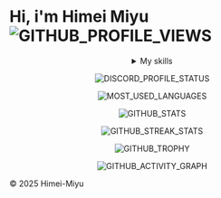 # Hi, i'm Himei Miyu ![GITHUB_PROFILE_VIEWS]

<details>
<summary align=center>My skills</summary>

### Languages : ![JAVASCRIPT]![HTML5]![TYPESCRIPT]![CSS3]![SHELL]![JSON]
### Databases : ![MONGODB]
### Frameworks : ![NODEJS]![EXPRESS]![TAILWINDCSS]![SOLID]
### Tools : ![VSCODE]![GIT]
### Operation System : ![WINDOW10]![LINUX]![ANDROID]

</details>

<div align="center">

![DISCORD_PROFILE_STATUS]

![MOST_USED_LANGUAGES]

![GITHUB_STATS]

![GITHUB_STREAK_STATS]

![GITHUB_TROPHY]

![GITHUB_ACTIVITY_GRAPH]

</div>

&copy; 2025 Himei-Miyu

[//]: ICON
[JAVASCRIPT]: https://img.shields.io/badge/-JavaScript-000?&logo=JavaScript&logoColor=
[HTML5]: https://img.shields.io/badge/-HTML5-000?&logo=HTML5&logoColor=
[TYPESCRIPT]: https://img.shields.io/badge/-TypeScript-000?&logo=TypeScript&logoColor=
[CSS3]: https://img.shields.io/badge/-CSS3-000?&logo=CSS3&logoColor=0af
[SHELL]: https://img.shields.io/badge/-Shell-000?&logo=shell&logoColor=
[JSON]: https://img.shields.io/badge/-Json-000?&logo=json&logoColor=
[MONGODB]: https://img.shields.io/badge/-MongoDB-000?&logo=mongodb&logoColor=
[NODEJS]: https://img.shields.io/badge/-NodeJS-000?&logo=node.js&logoColor=
[EXPRESS]: https://img.shields.io/badge/-Express-000?&logo=express&logoColor=
[TAILWINDCSS]: https://img.shields.io/badge/-Tailwindcss-000?&logo=tailwindcss&logoColor=
[SOLID]: https://img.shields.io/badge/-solid-000?logo=Solid&logoColor=2C4F7C
[VSCODE]: https://img.shields.io/badge/-VSCode-000?&logo=visualstudiocode&logoColor=0af
[GIT]: https://img.shields.io/badge/-Git-000?&logo=Git&logoColor=
[WINDOW10]: https://img.shields.io/badge/-Window_10-000?&logo=windows&logoColor=0af
[LINUX]: https://img.shields.io/badge/-Linux-000?&logo=linux&logoColor=ef0
[ANDROID]: https://img.shields.io/badge/-Android-000?&logo=android&logoColor=0e0
[//]: BANNER
[DISCORD_PROFILE_STATUS]: https://discord.c99.nl/widget/theme-3/456124229281382401.png
[GITHUB_PROFILE_VIEWS]: https://komarev.com/ghpvc/?username=Himei-Miyu&label=PROFILE+VIEWS
[MOST_USED_LANGUAGES]: https://github-readme-stats.vercel.app/api/top-langs?username=Himei-Miyu&show_icons=true&locale=en&layout=compact&theme=tokyonight
[GITHUB_STATS]: https://github-readme-stats.vercel.app/api?username=Himei-Miyu&show_icons=true&locale=en&theme=tokyonight
[GITHUB_STREAK_STATS]: https://streak-stats.demolab.com/?user=Himei-Miyu&&theme=tokyonight
[GITHUB_ACTIVITY_GRAPH]: https://github-readme-activity-graph.vercel.app/graph?username=Himei-Miyu&theme=tokyo-night&hide_border=true&area=true
[GITHUB_TROPHY]: https://github-profile-trophy.vercel.app/?username=Himei-Miyu&theme=discord
